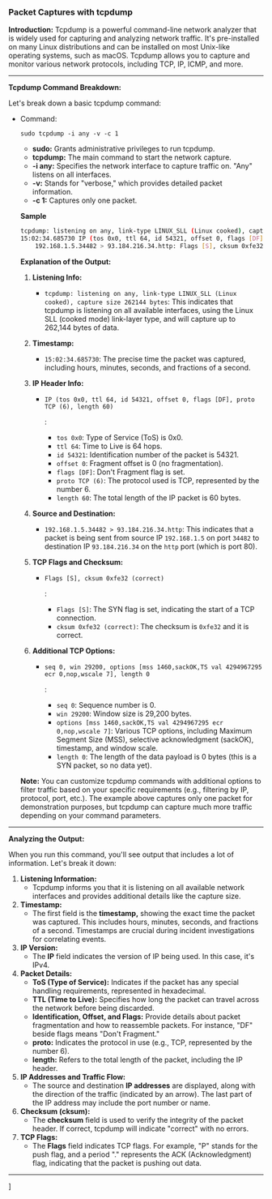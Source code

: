 ### **Packet Captures with tcpdump**

**Introduction:** Tcpdump is a powerful command-line network analyzer that is widely used for capturing and analyzing network traffic. It's pre-installed on many Linux distributions and can be installed on most Unix-like operating systems, such as macOS. Tcpdump allows you to capture and monitor various network protocols, including TCP, IP, ICMP, and more.

------

**Tcpdump Command Breakdown:**

Let's break down a basic tcpdump command:

- Command:

  ```
  sudo tcpdump -i any -v -c 1
  ```

  - **sudo:** Grants administrative privileges to run tcpdump.
  - **tcpdump:** The main command to start the network capture.
  - **-i any:** Specifies the network interface to capture traffic on. "Any" listens on all interfaces.
  - **-v:** Stands for "verbose," which provides detailed packet information.
  - **-c 1:** Captures only one packet.

  

  **Sample**

  ```bash
  tcpdump: listening on any, link-type LINUX_SLL (Linux cooked), capture size 262144 bytes
  15:02:34.685730 IP (tos 0x0, ttl 64, id 54321, offset 0, flags [DF], proto TCP (6), length 60)
      192.168.1.5.34482 > 93.184.216.34.http: Flags [S], cksum 0xfe32 (correct), seq 0, win 29200, options [mss 1460,sackOK,TS val 4294967295 ecr 0,nop,wscale 7], length 0
  
  ```

  **Explanation of the Output:**

  1. **Listening Info:**

     - `tcpdump: listening on any, link-type LINUX_SLL (Linux cooked), capture size 262144 bytes`: This indicates that tcpdump is listening on all available interfaces, using the Linux SLL (cooked mode) link-layer type, and will capture up to 262,144 bytes of data.

  2. **Timestamp:**

     - `15:02:34.685730`: The precise time the packet was captured, including hours, minutes, seconds, and fractions of a second.

  3. **IP Header Info:**

     - ```
       IP (tos 0x0, ttl 64, id 54321, offset 0, flags [DF], proto TCP (6), length 60)
       ```

       :

       - `tos 0x0`: Type of Service (ToS) is 0x0.
       - `ttl 64`: Time to Live is 64 hops.
       - `id 54321`: Identification number of the packet is 54321.
       - `offset 0`: Fragment offset is 0 (no fragmentation).
       - `flags [DF]`: Don't Fragment flag is set.
       - `proto TCP (6)`: The protocol used is TCP, represented by the number 6.
       - `length 60`: The total length of the IP packet is 60 bytes.

  4. **Source and Destination:**

     - `192.168.1.5.34482 > 93.184.216.34.http`: This indicates that a packet is being sent from source IP `192.168.1.5` on port `34482` to destination IP `93.184.216.34` on the `http` port (which is port 80).

  5. **TCP Flags and Checksum:**

     - ```
       Flags [S], cksum 0xfe32 (correct)
       ```

       :

       - `Flags [S]`: The SYN flag is set, indicating the start of a TCP connection.
       - `cksum 0xfe32 (correct)`: The checksum is `0xfe32` and it is correct.

  6. **Additional TCP Options:**

     - ```
       seq 0, win 29200, options [mss 1460,sackOK,TS val 4294967295 ecr 0,nop,wscale 7], length 0
       ```

       :

       - `seq 0`: Sequence number is 0.
       - `win 29200`: Window size is 29,200 bytes.
       - `options [mss 1460,sackOK,TS val 4294967295 ecr 0,nop,wscale 7]`: Various TCP options, including Maximum Segment Size (MSS), selective acknowledgment (sackOK), timestamp, and window scale.
       - `length 0`: The length of the data payload is 0 bytes (this is a SYN packet, so no data yet).

  **Note:** You can customize tcpdump commands with additional options to filter traffic based on your specific requirements (e.g., filtering by IP, protocol, port, etc.). The example above captures only one packet for demonstration purposes, but tcpdump can capture much more traffic depending on your command parameters.

------

**Analyzing the Output:**

When you run this command, you'll see output that includes a lot of information. Let's break it down:

1. **Listening Information:**
   - Tcpdump informs you that it is listening on all available network interfaces and provides additional details like the capture size.
2. **Timestamp:**
   - The first field is the **timestamp,** showing the exact time the packet was captured. This includes hours, minutes, seconds, and fractions of a second. Timestamps are crucial during incident investigations for correlating events.
3. **IP Version:**
   - The **IP** field indicates the version of IP being used. In this case, it's IPv4.
4. **Packet Details:**
   - **ToS (Type of Service):** Indicates if the packet has any special handling requirements, represented in hexadecimal.
   - **TTL (Time to Live):** Specifies how long the packet can travel across the network before being discarded.
   - **Identification, Offset, and Flags:** Provide details about packet fragmentation and how to reassemble packets. For instance, "DF" beside flags means "Don't Fragment."
   - **proto:** Indicates the protocol in use (e.g., TCP, represented by the number 6).
   - **length:** Refers to the total length of the packet, including the IP header.
5. **IP Addresses and Traffic Flow:**
   - The source and destination **IP addresses** are displayed, along with the direction of the traffic (indicated by an arrow). The last part of the IP address may include the port number or name.
6. **Checksum (cksum):**
   - The **checksum** field is used to verify the integrity of the packet header. If correct, tcpdump will indicate "correct" with no errors.
7. **TCP Flags:**
   - The **Flags** field indicates TCP flags. For example, "P" stands for the push flag, and a period "." represents the ACK (Acknowledgment) flag, indicating that the packet is pushing out data.

------

]